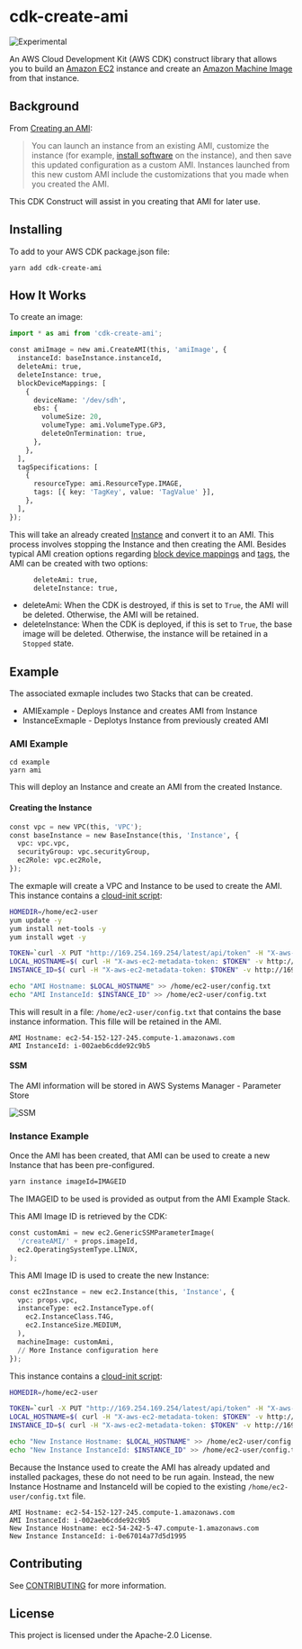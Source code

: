 # cdk-create-ami

![Experimental](https://img.shields.io/badge/experimental-important.svg?style=for-the-badge)

An AWS Cloud Development Kit (AWS CDK) construct library that allows you to build an [Amazon EC2](https://aws.amazon.com/ec2/) instance and create an [Amazon Machine Image](https://docs.aws.amazon.com/AWSEC2/latest/UserGuide/AMIs.html) from that instance.

## Background

From [Creating an AMI](https://docs.aws.amazon.com/AWSEC2/latest/UserGuide/AMIs.html#creating-an-ami):

> You can launch an instance from an existing AMI, customize the instance (for example, [install software](https://docs.aws.amazon.com/AWSEC2/latest/UserGuide/install-software.html) on the instance), and then save this updated configuration as a custom AMI. Instances launched from this new custom AMI include the customizations that you made when you created the AMI.

This CDK Construct will assist in you creating that AMI for later use.

## Installing

To add to your AWS CDK package.json file:

```
yarn add cdk-create-ami
```

## How It Works

To create an image:

```python
import * as ami from 'cdk-create-ami';
```

```python
const amiImage = new ami.CreateAMI(this, 'amiImage', {
  instanceId: baseInstance.instanceId,
  deleteAmi: true,
  deleteInstance: true,
  blockDeviceMappings: [
    {
      deviceName: '/dev/sdh',
      ebs: {
        volumeSize: 20,
        volumeType: ami.VolumeType.GP3,
        deleteOnTermination: true,
      },
    },
  ],
  tagSpecifications: [
    {
      resourceType: ami.ResourceType.IMAGE,
      tags: [{ key: 'TagKey', value: 'TagValue' }],
    },
  ],
});
```

This will take an already created [Instance](https://docs.aws.amazon.com/AWSEC2/latest/UserGuide/Instances.html) and convert it to an AMI. This process involves stopping the Instance and then creating the AMI. Besides typical AMI creation options regarding [block device mappings](https://docs.aws.amazon.com/AWSEC2/latest/UserGuide/block-device-mapping-concepts.html) and [tags](https://docs.aws.amazon.com/AWSEC2/latest/UserGuide/Using_Tags.html), the AMI can be created with two options:

```python
      deleteAmi: true,
      deleteInstance: true,
```

* deleteAmi: When the CDK is destroyed, if this is set to `True`, the AMI will be deleted. Otherwise, the AMI will be retained.
* deleteInstance: When the CDK is deployed, if this is set to `True`, the base image will be deleted. Otherwise, the instance will be retained in a `Stopped` state.

## Example

The associated exmaple includes two Stacks that can be created.

* AMIExample - Deploys Instance and creates AMI from Instance
* InstanceExmaple - Deplotys Instance from previously created AMI

### AMI Example

```
cd example
yarn ami
```

This will deploy an Instance and create an AMI from the created Instance.

#### Creating the Instance

```python
const vpc = new VPC(this, 'VPC');
const baseInstance = new BaseInstance(this, 'Instance', {
  vpc: vpc.vpc,
  securityGroup: vpc.securityGroup,
  ec2Role: vpc.ec2Role,
});
```

The exmaple will create a VPC and Instance to be used to create the AMI. This instance contains a [cloud-init script](example/resources/base_install.sh):

```bash
HOMEDIR=/home/ec2-user
yum update -y
yum install net-tools -y
yum install wget -y

TOKEN=`curl -X PUT "http://169.254.169.254/latest/api/token" -H "X-aws-ec2-metadata-token-ttl-seconds: 21600"`
LOCAL_HOSTNAME=$( curl -H "X-aws-ec2-metadata-token: $TOKEN" -v http://169.254.169.254/latest/meta-data/public-hostname )
INSTANCE_ID=$( curl -H "X-aws-ec2-metadata-token: $TOKEN" -v http://169.254.169.254/latest/meta-data/instance-id )

echo "AMI Hostname: $LOCAL_HOSTNAME" >> /home/ec2-user/config.txt
echo "AMI InstanceId: $INSTANCE_ID" >> /home/ec2-user/config.txt
```

This will result in a file: `/home/ec2-user/config.txt` that contains the base instance information. This fille will be retained in the AMI.

```
AMI Hostname: ec2-54-152-127-245.compute-1.amazonaws.com
AMI InstanceId: i-002aeb6cdde92c9b5
```

#### SSM

The AMI information will be stored in AWS Systems Manager - Parameter Store

![SSM](images/SSM.png)

### Instance Example

Once the AMI has been created, that AMI can be used to create a new Instance that has been pre-configured.

```bash
yarn instance imageId=IMAGEID
```

The IMAGEID to be used is provided as output from the AMI Example Stack.

This AMI Image ID is retrieved by the CDK:

```python
const customAmi = new ec2.GenericSSMParameterImage(
  '/createAMI/' + props.imageId,
  ec2.OperatingSystemType.LINUX,
);
```

This AMI Image ID is used to create the new Instance:

```python
const ec2Instance = new ec2.Instance(this, 'Instance', {
  vpc: props.vpc,
  instanceType: ec2.InstanceType.of(
    ec2.InstanceClass.T4G,
    ec2.InstanceSize.MEDIUM,
  ),
  machineImage: customAmi,
  // More Instance configuration here
});
```

This instance contains a [cloud-init script](example/resources/new_install.sh):

```bash
HOMEDIR=/home/ec2-user

TOKEN=`curl -X PUT "http://169.254.169.254/latest/api/token" -H "X-aws-ec2-metadata-token-ttl-seconds: 21600"`
LOCAL_HOSTNAME=$( curl -H "X-aws-ec2-metadata-token: $TOKEN" -v http://169.254.169.254/latest/meta-data/public-hostname )
INSTANCE_ID=$( curl -H "X-aws-ec2-metadata-token: $TOKEN" -v http://169.254.169.254/latest/meta-data/instance-id )

echo "New Instance Hostname: $LOCAL_HOSTNAME" >> /home/ec2-user/config.txt
echo "New Instance InstanceId: $INSTANCE_ID" >> /home/ec2-user/config.txt
```

Because the Instance used to create the AMI has already updated and installed packages, these do not need to be run again. Instead, the new Instance Hostname and InstanceId will be copied to the existing `/home/ec2-user/config.txt` file.

```text
AMI Hostname: ec2-54-152-127-245.compute-1.amazonaws.com
AMI InstanceId: i-002aeb6cdde92c9b5
New Instance Hostname: ec2-54-242-5-47.compute-1.amazonaws.com
New Instance InstanceId: i-0e67014a77d5d1995
```

## Contributing

See [CONTRIBUTING](CONTRIBUTING.md) for more information.

## License

This project is licensed under the Apache-2.0 License.

